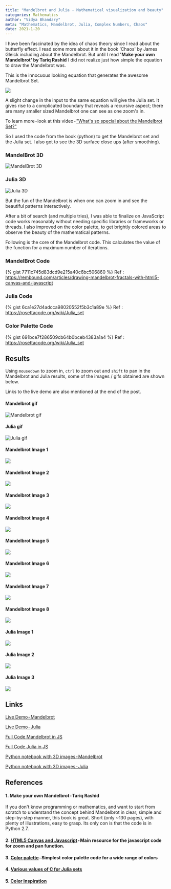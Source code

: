 ```yaml
---
title: "Mandelbrot and Julia - Mathematical visualization and beauty"
categories: Mathematics
author: "Vidya Bhandary"
meta: "Mathematics, Mandelbrot, Julia, Complex Numbers, Chaos"
date: 2021-1-20
---
```


I have been fascinated by the idea of chaos theory since I read about the butterfly effect. I read some more about it in the book 'Chaos' by James Gleick 
including about the Mandelbrot. But until I read **'Make your own Mandelbrot' by Tariq Rashid** I did not realize just how simple 
the equation to draw the Mandelbrot was.

This is the innocuous looking equation that generates the awesome Mandelbrot Set.

![](https://raw.githubusercontent.com/vidyabhandary/blog/master/images/mandel_imgs/Mandel_formula.PNG)

A slight change in the input to the same equation will give the Julia set. It gives rise to a complicated boundary that reveals a recursive aspect; 
there are many smaller sized Mandelbrot one can see as one zoom's in.

To learn more - look at this video - ["What's so special about the Mandelbrot Set?"](https://www.youtube.com/watch?v=FFftmWSzgmk)

So I used the code from the book (python) to get the Mandelbrot set and the Julia set. 
I also got to see the 3D surface close ups (after smoothing).

### MandelBrot 3D
![MandelBrot 3D](https://raw.githubusercontent.com/vidyabhandary/blog/master/images/mandel_imgs/3d_mandel_1.PNG)


### Julia 3D
![Julia 3D](https://raw.githubusercontent.com/vidyabhandary/blog/master/images/mandel_imgs/3d_julia_1.PNG)

But the fun of the Mandelbrot is when one can zoom in and see the beautiful patterns interactively.

After a bit of search (and multiple tries), I was able to finalize on JavaScript code works reasonably without needing specific 
libraries or frameworks or threads. I also improved on the color palette, to get brightly colored areas to observe the beauty of the mathematical patterns.

Following is the core of the Mandelbrot code. This calculates the value of the function for a maximum number of iterations.

### MandelBrot Code

{% gist 7711c745d83dcd9e215a40c6bc506860 %}
Ref : https://rembound.com/articles/drawing-mandelbrot-fractals-with-html5-canvas-and-javascript

### Julia Code

{% gist 6ca1e27d4adcca98020552f5b3c1a89e %}
Ref : https://rosettacode.org/wiki/Julia_set

### Color Palette Code

{% gist 691bce7f286509cb64b0bceb4383a1a4 %}
Ref : https://rosettacode.org/wiki/Julia_set

## Results

Using `mousedown` to zoom in, `ctrl` to zoom out and `shift` to pan in the Mandelbrot and Julia results, some of the images / gifs obtained are shown below.

Links to the live demo are also mentioned at the end of the post.

#### Mandelbrot gif
![Mandelbrot gif](https://raw.githubusercontent.com/vidyabhandary/blog/master/images/mandel_imgs/MandelBrot.gif)

#### Julia gif
![Julia gif](https://raw.githubusercontent.com/vidyabhandary/blog/master/images/mandel_imgs/Julia.gif)

#### Mandelbrot Image 1
![](https://raw.githubusercontent.com/vidyabhandary/blog/master/images/mandel_imgs/m1.PNG)

#### Mandelbrot Image 2
![](https://raw.githubusercontent.com/vidyabhandary/blog/master/images/mandel_imgs/m2.PNG)

#### Mandelbrot Image 3
![](https://raw.githubusercontent.com/vidyabhandary/blog/master/images/mandel_imgs/m3.PNG)

#### Mandelbrot Image 4
![](https://raw.githubusercontent.com/vidyabhandary/blog/master/images/mandel_imgs/m4.PNG)

#### Mandelbrot Image 5
![](https://raw.githubusercontent.com/vidyabhandary/blog/master/images/mandel_imgs/m5.PNG)

#### Mandelbrot Image 6
![](https://raw.githubusercontent.com/vidyabhandary/blog/master/images/mandel_imgs/m6.PNG)

#### Mandelbrot Image 7
![](https://raw.githubusercontent.com/vidyabhandary/blog/master/images/mandel_imgs/m8.PNG)

#### Mandelbrot Image 8
![](https://raw.githubusercontent.com/vidyabhandary/blog/master/images/mandel_imgs/m10.PNG)

#### Julia Image 1
![](https://raw.githubusercontent.com/vidyabhandary/blog/master/images/mandel_imgs/j1.PNG)

#### Julia Image 2
![](https://raw.githubusercontent.com/vidyabhandary/blog/master/images/mandel_imgs/j2.PNG)

#### Julia Image 3
![](https://raw.githubusercontent.com/vidyabhandary/blog/master/images/mandel_imgs/j3.PNG)

## Links
[Live Demo - Mandelbrot](https://mandelbrotset.netlify.app/)

[Live Demo - Julia](https://juliaset.netlify.app/)

[Full Code Mandelbrot in JS](https://github.com/vidyabhandary/mandelbrot)

[Full Code Julia in JS](https://github.com/vidyabhandary/julia)

[Python notebook with 3D images - Mandelbrot](https://github.com/vidyabhandary/mandelbrot_julia/blob/main/mandel/3d_mandel.ipynb)

[Python notebook with 3D images - Julia](https://github.com/vidyabhandary/mandelbrot_julia/blob/main/mandel/3d_julia.ipynb)

## References

#### 1. Make your own Mandelbrot - Tariq Rashid 

If you don't know programming or mathematics, and want to start from scratch to understand the concept behind Mandelbrot in clear, simple and step-by-step manner, this book is great. Short (only ~130 pages), with plenty of illustrations, easy to grasp. Its only con is that the code is in Python 2.7.

#### 2. [HTML5 Canvas and Javascript](https://rembound.com/articles/drawing-mandelbrot-fractals-with-html5-canvas-and-javascript) - Main resource for the javascript code for zoom and pan function. 

#### 3. [Color palette](https://rosettacode.org/wiki/Julia_set) - Simplest color palette code for a wide range of colors

#### 4. [Various values of C for Julia sets](http://paulbourke.net/fractals/juliaset/)

#### 5. [Color Inspiration](https://dev.to/foqc/mandelbrot-set-in-js-zoom-in-2hmc)

